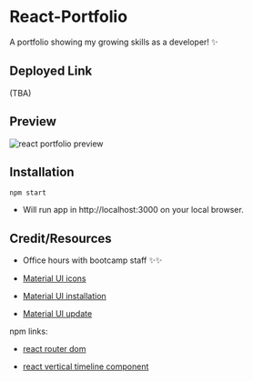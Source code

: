# React-Portfolio
A portfolio showing my growing skills as a developer! ✨

## Deployed Link
(TBA)

## Preview
![react portfolio preview](https://github.com/ccvuong/React-Portfolio/assets/116984891/02bbcbd4-fcd5-4bb8-ac3c-1b339d1a3e25)


## Installation
```npm start```
- Will run app in http://localhost:3000 on your local browser.

## Credit/Resources
- Office hours with bootcamp staff ✨✨

- [Material UI icons](https://mui.com/material-ui/material-icons/)

- [Material UI installation](https://mui.com/material-ui/getting-started/installation/)

- [Material UI update](https://mui.com/material-ui/migration/migration-v4/)

npm links:

- [react router dom](https://www.npmjs.com/package/react-router-dom)

- [react vertical timeline component](https://www.npmjs.com/package/react-vertical-timeline-component)
